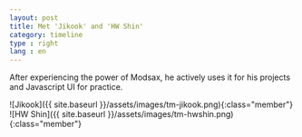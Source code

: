 ```yaml
---
layout: post
title: Met 'Jikook' and 'HW Shin'
category: timeline
type : right
lang : en
---
```






After experiencing the power of Modsax, he actively uses it for his projects and Javascript UI for practice.

![Jikook]({{ site.baseurl }}/assets/images/tm-jikook.png){:class="member"}
![HW Shin]({{ site.baseurl }}/assets/images/tm-hwshin.png){:class="member"}